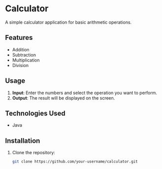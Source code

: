 # Calculator

A simple calculator application for basic arithmetic operations.

## Features

- Addition
- Subtraction
- Multiplication
- Division

## Usage

1. **Input**: Enter the numbers and select the operation you want to perform.
2. **Output**: The result will be displayed on the screen.

## Technologies Used

- Java

## Installation

1. Clone the repository:
   ```bash
   git clone https://github.com/your-username/calculator.git

